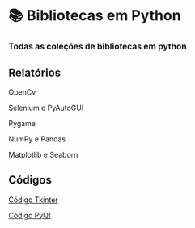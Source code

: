 # 📚 Bibliotecas em Python
### Todas as coleções de bibliotecas em python
## Relatórios
OpenCv

Selenium e PyAutoGUI

Pygame

NumPy e Pandas

Matplotlib e Seaborn

## Códigos
[Código Tkinter](codigotkinter.py)

[Código PyQt](codigopyqt.py)
